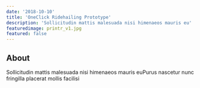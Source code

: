 ```yaml
---
date: '2018-10-10'
title: 'OneClick Ridehailing Prototype'
description: 'Sollicitudin mattis malesuada nisi himenaeos mauris eu'
featuredimage: printr_v1.jpg
featured: false
---
```


## About

Sollicitudin mattis malesuada nisi himenaeos mauris euPurus nascetur nunc fringilla placerat mollis facilisi
